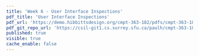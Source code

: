 ```yaml
---
title: 'Week 6 - User Interface Inspections'
pdf_title: 'User Interface Inspections'
pdf_url: 'https://demo.hibbittsdesign.org/cmpt-363-182/pdfs/cmpt-363-182-user-interface-inspections.pdf'
pdf_git_repo_url: 'https://csil-git1.cs.surrey.sfu.ca/paulh/cmpt-363-182-slides/blob/master/user-interface-inspections/slides.md'
published: true
visible: true
cache_enable: false
---
```

